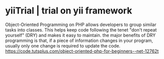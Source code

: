 # yiiTrial | trial on yii framework
 Object-Oriented Programming on PHP  allows developers to group similar tasks into classes. This helps keep code following the tenet "don't repeat yourself" (DRY) and makes it easy to maintain.
the major benefits of DRY programming is that, if a piece of information changes in your program, usually only one change is required to update the code. 
https://code.tutsplus.com/object-oriented-php-for-beginners--net-12762t 

